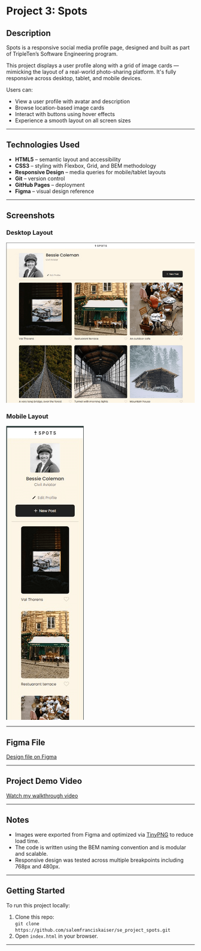 # Project 3: Spots

## Description

Spots is a responsive social media profile page, designed and built as part of TripleTen’s Software Engineering program.

This project displays a user profile along with a grid of image cards — mimicking the layout of a real-world photo-sharing platform. It's fully responsive across desktop, tablet, and mobile devices.

Users can:
- View a user profile with avatar and description
- Browse location-based image cards
- Interact with buttons using hover effects
- Experience a smooth layout on all screen sizes

---

## Technologies Used

- **HTML5** – semantic layout and accessibility
- **CSS3** – styling with Flexbox, Grid, and BEM methodology
- **Responsive Design** – media queries for mobile/tablet layouts
- **Git** – version control
- **GitHub Pages** – deployment
- **Figma** – visual design reference

---

## Screenshots

### Desktop Layout
![Desktop layout screenshot](./images/desktop-layout.png)

### Mobile Layout
![Mobile layout screenshot](./images/mobile-layout.png)

---

## Figma File

[Design file on Figma](https://www.figma.com/file/BBNm2bC3lj8QQMHlnqRsga/Sprint-3-Project-%E2%80%94-Spots?type=design&node-id=2%3A60&mode=design&t=afgNFybdorZO6cQo-1)

---

## Project Demo Video

[Watch my walkthrough video](https://youtu.be/vylsIF_VnfU)

---

## Notes

- Images were exported from Figma and optimized via [TinyPNG](https://tinypng.com) to reduce load time.
- The code is written using the BEM naming convention and is modular and scalable.
- Responsive design was tested across multiple breakpoints including 768px and 480px.

---

## Getting Started

To run this project locally:
1. Clone this repo:  
   `git clone https://github.com/salemfranciskaiser/se_project_spots.git`
2. Open `index.html` in your browser.

---


